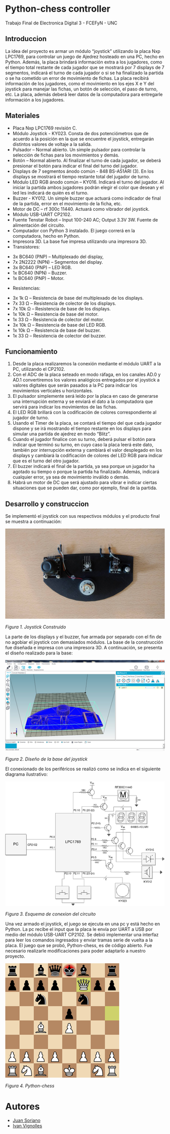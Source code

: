 # Python-chess controller 

Trabajo Final de Electronica Digital 3 - FCEFyN - UNC

## Introduccion

La idea del proyecto es armar un módulo “joystick” utilizando la placa Nxp LPC1769, para controlar un juego de Ajedrez hosteado en una PC, hecho en Python. Además, la placa brindará información extra a los jugadores, como el tiempo total restante de cada jugador que se mostrará por 7 displays de 7 segmentos, indicará el turno de cada jugador o si se ha finalizado la partida o se ha cometido un error de movimiento de fichas. La placa recibirá información de los jugadores, como el movimiento en los ejes X e Y del joystick para manejar las fichas, un botón de selección, el paso de turno, etc. La placa, además deberá leer datos de la computadora para entregarle información a los jugadores.


## Materiales

* Placa Nxp LPC1769 revisión C. 
* Módulo Joystick - KY023. Consta de dos potenciómetros que de acuerdo a la posición en la que se encuentre el joystick, entregarán distintos valores de voltaje a la salida.
* Pulsador – Normal abierto. Un simple pulsador para controlar la selección de fichas para los movimientos y demás.
* Botón – Normal abierto. Al finalizar el turno de cada jugador, se deberá presionar el botón para indicar el final del turno del jugador. 
* Displays de 7 segmentos ánodo común - 848 BS-A51ARI (3). En los displays se mostrará el tiempo restante total del jugador de turno.
* Módulo LED RGB ánodo común – KY016. Indicará el turno del jugador. Al iniciar la partida ambos jugadores podrán elegir el color que desean y el led les indicará de quién es el turno.
* Buzzer - KY012. Un simple buzzer que actuará como indicador de final de la partida, error en el movimiento de la ficha, etc.
* Motor de DC – rf 300c 11440. Actuará como vibrador del joystick.
* Módulo USB-UART CP2102.
* Fuente Tenstar Robot – Input 100-240 AC; Output 3.3V 3W. Fuente de alimentación del circuito.
* Computador con Python 3 instalado. El juego correrá en la computadora, hecho en Python.
* Impresora 3D. La base fue impresa utilizando una impresora 3D.
* Transistores:

- 3x BC640 (PNP) – Multiplexado del display,
- 7x 2N2222 (NPN) – Segmentos del display.
- 3x BC640 (PNP) – LED RGB.
- 1x BC640 (NPN) – Buzzer.
- 1x BC640 (PNP) – Motor.

* Resistencias: 

- 3x 1k Ω – Resistencia de base del multiplexado de los displays.
- 7x 33 Ω – Resistencia de colector de los displays.
- 7x 10k Ω – Resistencia de base de los displays.
- 1x 10k Ω – Resistencia de base del motor.
- 1x 33 Ω – Resistencia de colector del motor.
- 3x 10k Ω – Resistencia de base del LED RGB.
- 1x 10k Ω – Resistencia de base del buzzer.
- 1x 33 Ω – Resistencia de colector del buzzer.



## Funcionamiento



1. Desde la placa realizaremos la conexión mediante el módulo UART a la PC, utilizando el CP2102. 
2. Con el ADC de la placa seteado en modo ráfaga, en los canales AD.0 y AD.1 convertiremos los valores analógicos entregados por el joystick a valores digitales que serán pasados a la PC para indicar los movimientos verticales u horizontales. 
3. El pulsador simplemente será leído por la placa en caso de generarse una interrupción externa y se enviará el dato a la computadora que servirá para indicar los movimientos de las fichas. 
4. El LED RGB brillará con la codificación de colores correspondiente al jugador de turno.
5. Usando el Timer de la placa, se contará el tiempo del que cada jugador dispone y se irá mostrando el tiempo restante en los displays para simular una partida de ajedrez en modo “Blitz”. 
6. Cuando el jugador finalice con su turno, deberá pulsar el botón para indicar que terminó su turno, en cuyo caso la placa leerá este dato, también por interrupción externa y cambiará el valor desplegado en los displays y cambiará la codificación de colores del LED RGB para indicar que es el turno del otro jugador. 
7. El buzzer indicará el final de la partida, ya sea porque un jugador ha agotado su tiempo o porque la partida ha finalizado. Además, indicará cualquier error, ya sea de movimiento inválido o demás.  
8. Habrá un motor de DC que será ajustado para vibrar e indicar ciertas situaciones que se pueden dar, como por ejemplo, final de la partida.


## Desarrollo y construccion

Se implementó el joystick con sus respectivos módulos y el producto final se muestra a continuación:

![joystick](docs/img/joystick.jpg)

*Figura 1. Joystick Construido*

La parte de los displays y el buzzer, fue armada por separado con el fin de no agobiar el joystick con demasiados módulos. La base de la construcción fue diseñada e impresa con una impresora 3D. 
A continuación, se presenta el diseño realizado para la base: 


![design](docs/img/joystick-design.jpg)

*Figura 2. Diseño de la base del joystick*

El conexionado de los periféricos se realizó como se indica en el siguiente diagrama ilustrativo:

![blocks](docs/img/BLOQUES-ED3.png)

*Figura 3. Esquema de conexion del circuito*

Una vez armado el joystick, el juego se ejecuta en una pc y está hecho en Python. La pc recibe el input que la placa le envía por UART a USB por medio del módulo USB-UART CP2102. Se debió implementar una interfaz para leer los comandos ingresados y enviar tramas serie de vuelta a la placa. El juego que se probó, Python-chess, es de código abierto. Fue necesario realizarle modificaciones para poder adaptarlo a nuestro proyecto.

![py-chess](docs/img/python-chess.png)

*Figura 4. Python-chess*

# Autores

* [Juan Soriano](https://www.github.com/SorianoJuan)
* [Ivan Vignolles](https://www.github.com/ivanvig)
